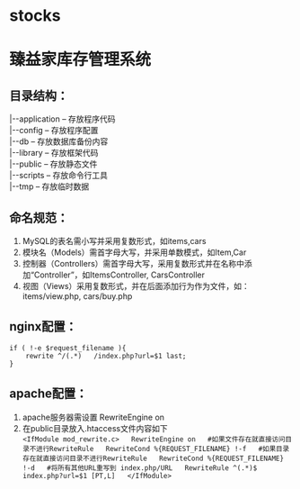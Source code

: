 # stocks
臻益家库存管理系统  
==================

目录结构：
----------  
|--application – 存放程序代码  
|--config – 存放程序配置  
|--db – 存放数据库备份内容  
|--library – 存放框架代码  
|--public – 存放静态文件   
|--scripts – 存放命令行工具  
|--tmp – 存放临时数据   

命名规范：
---------  
1. MySQL的表名需小写并采用复数形式，如items,cars  
2. 模块名（Models）需首字母大写，并采用单数模式，如Item,Car  
3. 控制器（Controllers）需首字母大写，采用复数形式并在名称中添加“Controller”，如ItemsController, CarsController  
4. 视图（Views）采用复数形式，并在后面添加行为作为文件，如：items/view.php, cars/buy.php

nginx配置：
----------  
    if ( !-e $request_filename ){  
        rewrite ^/(.*)   /index.php?url=$1 last;     
    }

apache配置：
-----------  
1. apache服务器需设置 RewriteEngine on  
2. 在public目录放入.htaccess文件内容如下  
    `<IfModule mod_rewrite.c>  
        RewriteEngine on  
        #如果文件存在就直接访问目录不进行RewriteRule  
        RewriteCond %{REQUEST_FILENAME} !-f  
        #如果目录存在就直接访问目录不进行RewriteRule  
        RewriteCond %{REQUEST_FILENAME} !-d  
        #将所有其他URL重写到 index.php/URL  
        RewriteRule ^(.*)$ index.php?url=$1 [PT,L]  
    </IfModule>`

